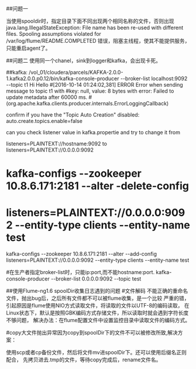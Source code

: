 ##问题一

当使用spooldir时，指定目录下面不同出现两个相同名称的文件，否则出现
java.lang.IllegalStateException: File name has been re-used with different
files. Spooling assumptions violated for /var/log/flume/README.COMPLETED
错误，阻塞主线程，使其不能提供服务，只能重启agent了。


##问题二
使用同一个chanel，sink到logger和kafka，会出现卡死。

##kafka:
/vol_01/cloudera/parcels/KAFKA-2.0.0-1.kafka2.0.0.p0.12/bin/kafka-console-producer
--broker-list localhost:9092 --topic t1
Hi Hello
#[2016-10-14 01:24:02,381] ERROR Error when sending message to topic t1 with
#key: null, value: 8 bytes with error: Failed to update metadata after 60000 ms.
#(org.apache.kafka.clients.producer.internals.ErrorLoggingCallback)

confirm if you have the "Topic Auto Creation" disabled:
auto.create.topics.enable=false

can you check listener value in kafka.propertie 
 and try to change it from 
 
listeners=PLAINTEXT://hostname:9092
to
listeners=PLAINTEXT://0.0.0.0:9092

# kafka-configs --zookeeper 10.8.6.171:2181 --alter -delete-config                 
# listeners=PLAINTEXT://0.0.0.0:9092 --entity-type clients --entity-name test   
kafka-configs --zookeeper 10.8.6.171:2181 --alter --add-config                     
listeners=PLAINTEXT://0.0.0.0:9092 --entity-type clients --entity-name test

#在生产者指定broker-list时，只能ip:port,而不能hostname:port.
kafka-console-producer --broker-list 0.0.0.0:9092 --topic test

##使用Flume-ng1.6 spoolDir收集日志遇到的问题
#文件解码 
不能正确的重命名文件，抛出bug后，之后所有文件都不可以被flume收集，是一个比较
严重的错，引起原因是flume使用NIO方式读取文件，将读取的文件以UTF-8的编码读取，
在Linux状态下，默认是按照GBK编码方式存储文件，所以读取时就会遇到字符长度不够问题，
解决办法：在flume配置文件中设置监控目录中读取文件的编码方式。

#copy大文件抛出异常因为copy到spoolDir下的文件不可以被修改所致,解决方案：

使用scp或者cp备份文件，然后将文件mv进spoolDir下。还可以使用后缀名正则配合，
先拷贝进去.tmp的文件，等待copy完成后，rename文件名。

